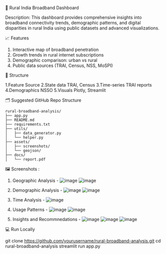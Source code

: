 🚀 Rural India Broadband Dashboard

Description:
This dashboard provides comprehensive insights into broadband connectivity trends, demographic patterns, and digital disparities in rural India using public datasets and advanced visualizations.

📈 Features

1. Interactive map of broadband penetration
2. Growth trends in rural internet subscriptions
3. Demographic comparison: urban vs rural
4. Public data sources (TRAI, Census, NSS, MoSPI)

📁 Structure

1.Feature	Source
2.State data	TRAI, Census
3.Time-series	TRAI reports
4.Demographics	NSSO
5.Visuals	Plotly, Streamlit

🗂️ Suggested GitHub Repo Structure
```
rural-broadband-analysis/
├── app.py
├── README.md
├── requirements.txt
├── utils/
│   ├── data_generator.py
│   └── helper.py
├── assets/
│   ├── screenshots/
│   └── geojson/
├── docs/
│   └── report.pdf
```
🖼️ Screenshots : 

1. Geographic Analysis - 
   ![image](https://github.com/user-attachments/assets/53254755-3495-483f-9196-c01cadcd3fbf)
   ![image](https://github.com/user-attachments/assets/742b39d8-e1c4-451e-8416-984c6eec2430)

2. Demographic Analysis -
   ![image](https://github.com/user-attachments/assets/8f838769-9c08-46c4-a703-dd94d00a6212)
   ![image](https://github.com/user-attachments/assets/9117952e-992b-4a58-ad91-9607a262ac54)

3. Time Analysis -
   ![image](https://github.com/user-attachments/assets/f22b05c2-c1c4-4acb-91a8-34d3cfa96125)

4. Usage Patterns -
   ![image](https://github.com/user-attachments/assets/4c4cf160-ff6d-4f06-a415-9ff5a751802d)
   ![image](https://github.com/user-attachments/assets/b1eeefdb-f0b9-48ab-901e-3940a761f5ee)

5. Insights and Recommnedations -
   ![image](https://github.com/user-attachments/assets/054838db-8f9c-4c70-b095-f9cce2006d16)
   ![image](https://github.com/user-attachments/assets/e2ec6dda-018d-428f-8909-3c02beca73cb)
   ![image](https://github.com/user-attachments/assets/cd835039-f601-495b-bf57-286c3d1f3979)
   
💻 Run Locally

git clone https://github.com/yourusername/rural-broadband-analysis.git
cd rural-broadband-analysis
streamlit run app.py
